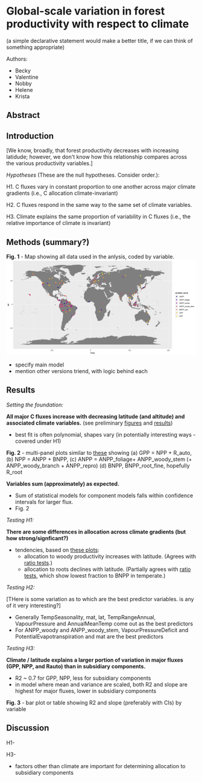 # Global-scale variation in forest productivity with respect to climate
(a simple declarative statement would make a better title, if we can think of something appropriate)

Authors:
- Becky
- Valentine
- Nobby
- Helene
- Krista

## Abstract

## Introduction

[We know, broadly, that forest productivity decreases with increasing latidude; however, we don't know how this relationship compares across the various productivity variables.]

*Hypotheses* (These are the null hypotheses. Consider order.):

H1. C fluxes vary in constant proportion to one another across major climate gradients (i.e., C allocation climate-invariant)

H2. C fluxes respond in the same way to the same set of climate variables. 

H3. Climate explains the same proportion of variability in C fluxes (i.e., the relative importance of climate is invariant)

## Methods (summary?)
**Fig. 1** - Map showing all data used in the anlysis, coded by variable.
![Distribution of carbon data](https://github.com/forc-db/Global_Productivity/blob/master/results/figures/final_figures/maps/distribution_all_variables.png)

- specify main model
- mention other versions triend, with logic behind each

## Results
*Setting the foundation:*

**All major C fluxes increase with decreasing latitude (and altitude) and associated climate variables.** (see preliminary [figures](https://github.com/forc-db/Global_Productivity/tree/master/results/figures/final_figures/scaled_best_model_with_alt) and [results](https://github.com/forc-db/Global_Productivity/blob/master/results/tables/best_model_outputs/best_model_scaled_with_ci.csv))
  - best fit is often polynomial, shapes vary (in potentially interesting ways - covered under H1)  

**Fig. 2** - multi-panel plots similar to [these](https://github.com/forc-db/Global_Productivity/tree/master/results/figures/archive/test/ratio_plots) showing (a) GPP = NPP + R_auto, (b) NPP = ANPP + BNPP, (c) ANPP = ANPP_foliage+ ANPP_woody_stem (+ ANPP_woody_branch + ANPP_repro) (d) BNPP, BNPP_root_fine, hopefully R_root
  
**Variables sum (approximately) as expected.**
  - Sum of statistical models for component models falls within confidence intervals for larger flux. 
  - Fig. 2

*Testing H1:*

**There are some differences in allocation across climate gradients (but how strong/signficant?)**
  - tendencies, based on [these plots](https://github.com/forc-db/Global_Productivity/tree/master/results/figures/test/ratio_plots):
    - allocation to woody productivity increases with latitude. (Agrees with [ratio tests](https://github.com/forc-db/Global_Productivity/tree/master/results/figures/foliage_woody).)
    - allocation to roots declines with latitude. (Partially agrees with [ratio tests](https://github.com/forc-db/Global_Productivity/tree/master/results/figures/foliage_woody), which show lowest fraction to BNPP in temperate.)
    
*Testing H2:*

[THere is some variation as to which are the best predictor variables. is any of it very interesting?]
  - Generally TempSeasonality, mat, lat, TempRangeAnnual, VapourPressure and AnnualMeanTemp come out as the best predictors
  - For ANPP_woody and ANPP_woody_stem, VapourPressureDeficit and PotentialEvapotranspiration and mat are the best predictors

*Testing H3:*

**Climate / latitude explains a larger portion of variation in major fluxes (GPP, NPP, and Rauto) than in subsidiary components.**
  - R2  ~ 0.7 for GPP, NPP, less for subsidiary components 
  - in model where mean and variance are scaled, both R2 and slope are highest for major fluxes, lower in subsidiary components

**Fig. 3** - bar plot or table showing R2 and slope (preferably with CIs) by variable

## Discussion

H1-

H3- 
- factors other than climate are important for determining allocation to subsidiary components
